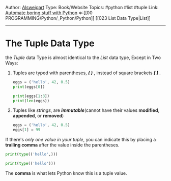 Author: [Alsweigart](https://alsweigart.com/)
Type: Book/Website
Topics: #python #list #tuple
Link: [Automate boring stuff with Python](https://automatetheboringstuff.com/)
∗:[[00 PROGRAMMING/Python/_Python/Python]] [[023 List Data Type|List]] 

---
# The Tuple Data Type
the _Tuple_ data Type is almost identical to the _List_ data type,
Except in Two Ways:
1. Tuples are typed with parentheses, ___(___  ___)___  , instead of square brackets ___[ ]___ .
	```python
	eggs = ('hello', 42, 0.5)
	print(eggs[0])

	print(eggs[1:3])
	print(len(eggs))
	```
2. Tuples like _strings_, are ___immutable___(cannot have their values __modified__, __appended__, or __removed__)
	```python
	eggs = ('hello', 42, 0.5)
	eggs[1] = 99
	```


If there's _only one value in your tuple_, you can indicate this by placing a __trailing comma__ after the value inside the parentheses.
```python
print(type(('hello',)))

print(type(('hello')))
```
The __comma__ is what lets Python know this is a tuple value.